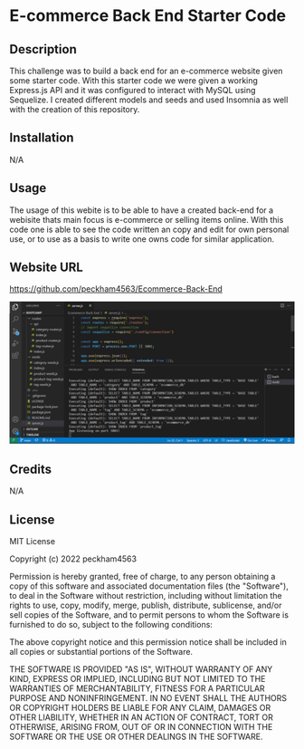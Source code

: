 # E-commerce Back End Starter Code

## Description
This challenge was to build a back end for an e-commerce website given some starter code. With this starter code we were given a working Express.js API and it was configured to interact with MySQL using Sequelize. I created different models and seeds and used Insomnia as well with the creation of this repository. 

## Installation
N/A

## Usage

The usage of this webite is to be able to have a created back-end for a webisite thats main focus is e-commerce or selling items online. With this code one is able to see the code written an copy and edit for own personal use, or to use as a basis to write one owns code for similar application.

## Website URL

https://github.com/peckham4563/Ecommerce-Back-End

![Screenshot](/Other/Ecommerce-Back-End-Screenshot.png "Webpage Screenshot")

## Credits

N/A

## License

MIT License

Copyright (c) 2022 peckham4563

Permission is hereby granted, free of charge, to any person obtaining a copy
of this software and associated documentation files (the "Software"), to deal
in the Software without restriction, including without limitation the rights
to use, copy, modify, merge, publish, distribute, sublicense, and/or sell
copies of the Software, and to permit persons to whom the Software is
furnished to do so, subject to the following conditions:

The above copyright notice and this permission notice shall be included in all
copies or substantial portions of the Software.

THE SOFTWARE IS PROVIDED "AS IS", WITHOUT WARRANTY OF ANY KIND, EXPRESS OR
IMPLIED, INCLUDING BUT NOT LIMITED TO THE WARRANTIES OF MERCHANTABILITY,
FITNESS FOR A PARTICULAR PURPOSE AND NONINFRINGEMENT. IN NO EVENT SHALL THE
AUTHORS OR COPYRIGHT HOLDERS BE LIABLE FOR ANY CLAIM, DAMAGES OR OTHER
LIABILITY, WHETHER IN AN ACTION OF CONTRACT, TORT OR OTHERWISE, ARISING FROM,
OUT OF OR IN CONNECTION WITH THE SOFTWARE OR THE USE OR OTHER DEALINGS IN THE
SOFTWARE.
